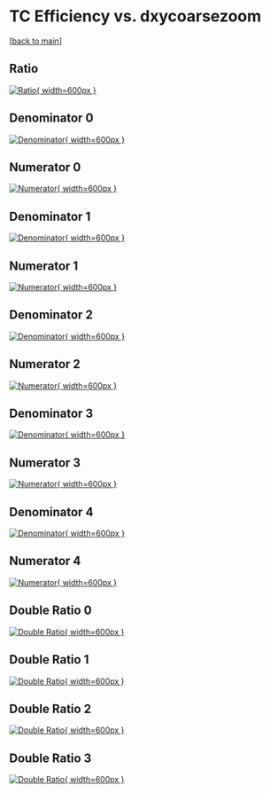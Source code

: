 # TC Efficiency vs. dxycoarsezoom

[[back to main](./)]



## Ratio

[![Ratio](../mtv/var/TC_base_321_1_eff_dxycoarsezoom.png){ width=600px }](../mtv/var/TC_base_321_1_eff_dxycoarsezoom.pdf)

## Denominator 0

[![Denominator](../mtv/den/TC_base_321_1_eff_dxycoarsezoom_den0.png){ width=600px }](../mtv/den/TC_base_321_1_eff_dxycoarsezoom_den0.pdf)

## Numerator 0

[![Numerator](../mtv/num/TC_base_321_1_eff_dxycoarsezoom_num0.png){ width=600px }](../mtv/num/TC_base_321_1_eff_dxycoarsezoom_num0.pdf)

## Denominator 1

[![Denominator](../mtv/den/TC_base_321_1_eff_dxycoarsezoom_den1.png){ width=600px }](../mtv/den/TC_base_321_1_eff_dxycoarsezoom_den1.pdf)

## Numerator 1

[![Numerator](../mtv/num/TC_base_321_1_eff_dxycoarsezoom_num1.png){ width=600px }](../mtv/num/TC_base_321_1_eff_dxycoarsezoom_num1.pdf)

## Denominator 2

[![Denominator](../mtv/den/TC_base_321_1_eff_dxycoarsezoom_den2.png){ width=600px }](../mtv/den/TC_base_321_1_eff_dxycoarsezoom_den2.pdf)

## Numerator 2

[![Numerator](../mtv/num/TC_base_321_1_eff_dxycoarsezoom_num2.png){ width=600px }](../mtv/num/TC_base_321_1_eff_dxycoarsezoom_num2.pdf)

## Denominator 3

[![Denominator](../mtv/den/TC_base_321_1_eff_dxycoarsezoom_den3.png){ width=600px }](../mtv/den/TC_base_321_1_eff_dxycoarsezoom_den3.pdf)

## Numerator 3

[![Numerator](../mtv/num/TC_base_321_1_eff_dxycoarsezoom_num3.png){ width=600px }](../mtv/num/TC_base_321_1_eff_dxycoarsezoom_num3.pdf)

## Denominator 4

[![Denominator](../mtv/den/TC_base_321_1_eff_dxycoarsezoom_den4.png){ width=600px }](../mtv/den/TC_base_321_1_eff_dxycoarsezoom_den4.pdf)

## Numerator 4

[![Numerator](../mtv/num/TC_base_321_1_eff_dxycoarsezoom_num4.png){ width=600px }](../mtv/num/TC_base_321_1_eff_dxycoarsezoom_num4.pdf)

## Double Ratio 0

[![Double Ratio](../mtv/ratio/TC_base_321_1_eff_dxycoarsezoom_ratio0.png){ width=600px }](../mtv/ratio/TC_base_321_1_eff_dxycoarsezoom_ratio0.pdf)

## Double Ratio 1

[![Double Ratio](../mtv/ratio/TC_base_321_1_eff_dxycoarsezoom_ratio1.png){ width=600px }](../mtv/ratio/TC_base_321_1_eff_dxycoarsezoom_ratio1.pdf)

## Double Ratio 2

[![Double Ratio](../mtv/ratio/TC_base_321_1_eff_dxycoarsezoom_ratio2.png){ width=600px }](../mtv/ratio/TC_base_321_1_eff_dxycoarsezoom_ratio2.pdf)

## Double Ratio 3

[![Double Ratio](../mtv/ratio/TC_base_321_1_eff_dxycoarsezoom_ratio3.png){ width=600px }](../mtv/ratio/TC_base_321_1_eff_dxycoarsezoom_ratio3.pdf)

